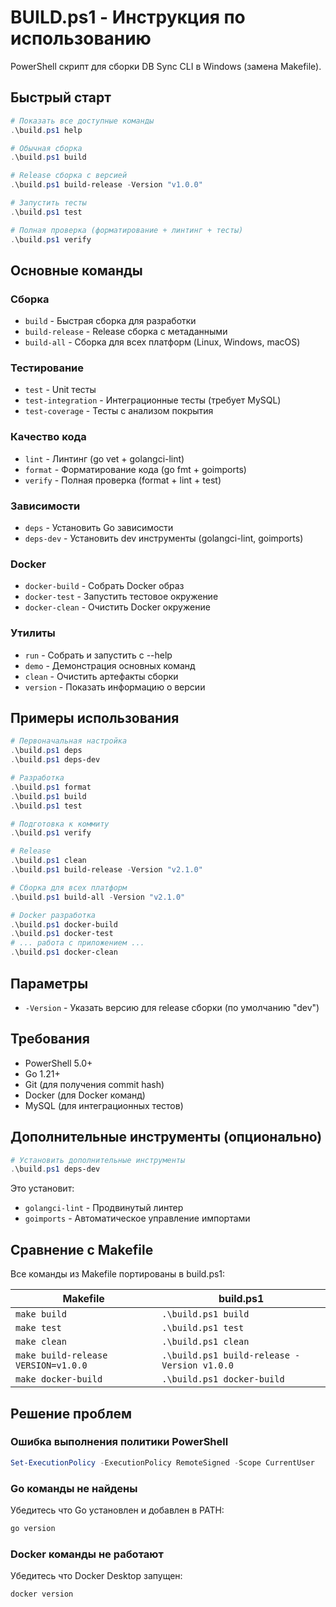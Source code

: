 # BUILD.ps1 - Инструкция по использованию

PowerShell скрипт для сборки DB Sync CLI в Windows (замена Makefile).

## Быстрый старт

```powershell
# Показать все доступные команды
.\build.ps1 help

# Обычная сборка
.\build.ps1 build

# Release сборка с версией
.\build.ps1 build-release -Version "v1.0.0"

# Запустить тесты
.\build.ps1 test

# Полная проверка (форматирование + линтинг + тесты)
.\build.ps1 verify
```

## Основные команды

### Сборка
- `build` - Быстрая сборка для разработки
- `build-release` - Release сборка с метаданными
- `build-all` - Сборка для всех платформ (Linux, Windows, macOS)

### Тестирование
- `test` - Unit тесты
- `test-integration` - Интеграционные тесты (требует MySQL)
- `test-coverage` - Тесты с анализом покрытия

### Качество кода
- `lint` - Линтинг (go vet + golangci-lint)
- `format` - Форматирование кода (go fmt + goimports)
- `verify` - Полная проверка (format + lint + test)

### Зависимости
- `deps` - Установить Go зависимости
- `deps-dev` - Установить dev инструменты (golangci-lint, goimports)

### Docker
- `docker-build` - Собрать Docker образ
- `docker-test` - Запустить тестовое окружение
- `docker-clean` - Очистить Docker окружение

### Утилиты
- `run` - Собрать и запустить с --help
- `demo` - Демонстрация основных команд
- `clean` - Очистить артефакты сборки
- `version` - Показать информацию о версии

## Примеры использования

```powershell
# Первоначальная настройка
.\build.ps1 deps
.\build.ps1 deps-dev

# Разработка
.\build.ps1 format
.\build.ps1 build
.\build.ps1 test

# Подготовка к коммиту
.\build.ps1 verify

# Release
.\build.ps1 clean
.\build.ps1 build-release -Version "v2.1.0"

# Сборка для всех платформ
.\build.ps1 build-all -Version "v2.1.0"

# Docker разработка
.\build.ps1 docker-build
.\build.ps1 docker-test
# ... работа с приложением ...
.\build.ps1 docker-clean
```

## Параметры

- `-Version` - Указать версию для release сборки (по умолчанию "dev")

## Требования

- PowerShell 5.0+
- Go 1.21+
- Git (для получения commit hash)
- Docker (для Docker команд)
- MySQL (для интеграционных тестов)

## Дополнительные инструменты (опционально)

```powershell
# Установить дополнительные инструменты
.\build.ps1 deps-dev
```

Это установит:
- `golangci-lint` - Продвинутый линтер
- `goimports` - Автоматическое управление импортами

## Сравнение с Makefile

Все команды из Makefile портированы в build.ps1:

| Makefile | build.ps1 |
|----------|-----------|
| `make build` | `.\build.ps1 build` |
| `make test` | `.\build.ps1 test` |
| `make clean` | `.\build.ps1 clean` |
| `make build-release VERSION=v1.0.0` | `.\build.ps1 build-release -Version v1.0.0` |
| `make docker-build` | `.\build.ps1 docker-build` |

## Решение проблем

### Ошибка выполнения политики PowerShell
```powershell
Set-ExecutionPolicy -ExecutionPolicy RemoteSigned -Scope CurrentUser
```

### Go команды не найдены
Убедитесь что Go установлен и добавлен в PATH:
```powershell
go version
```

### Docker команды не работают
Убедитесь что Docker Desktop запущен:
```powershell
docker version
```
